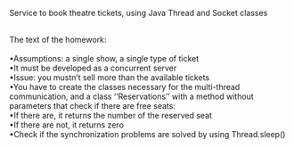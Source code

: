Service to book theatre tickets, using Java Thread and Socket classes<br><br>

The text of the homework:
<br><br>
•Assumptions: a single show, a single type of ticket<br>
•It must be developed as a concurrent server<br>
•Issue: you mustn’t sell more than the available tickets<br>
•You have to create the classes necessary for the multi-thread communication, and a class ‘‘Reservations’’ with a method without parameters that check if there are free seats:<br>
	•If there are, it returns the number of the reserved seat<br>
	•If there are not, it returns zero<br>
•Check if the synchronization problems are solved by using Thread.sleep()<br>
>>
